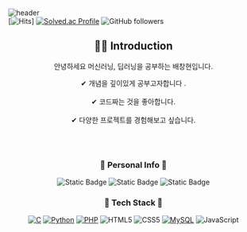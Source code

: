 ### 
![header](https://capsule-render.vercel.app/api?type=waving&color=auto&height=300&section=header&text=Welcome!😊&desc=This%20is%20ChangHyuns%20Github.%20&fontSize=90&descSize=30&fontColor=ffffff&fontAlignY=40)<br>
[![Hits](https://hits.seeyoufarm.com/api/count/incr/badge.svg?url=https%3A%2F%2Fgithub.com%2FBae-ChangHyun%2FBae-ChangHyun&count_bg=%23151515&title_bg=%230F28E7&icon=github.svg&icon_color=%23E7E7E7&title=hits&edge_flat=false)]
[![Solved.ac Profile](http://mazassumnida.wtf/api/mini/generate_badge?boj=matthew624)](https://solved.ac/matthew624/)
<img alt="GitHub followers" src="https://img.shields.io/github/followers/Bae-ChangHyun">


<div align="center">
<p align="center">
  
<div align=center>
  <h2>💁‍♂️ Introduction</h2>
  <p>안녕하세요 머신러닝, 딥러닝을 공부하는 배창현입니다.</p>
  <span>✔ 개념을 깊이있게 공부고자합니다 .</span>
  <br>
  <br>
  <span>✔ 코드짜는 것을 좋아합니다.</span>
  <br>
  <br>
  <span>✔ 다양한 프로젝트를 경험해보고 싶습니다.</span>
  <br>
  
  <br><br>
</div>

### :cake: Personal Info  :cake:
![Static Badge](https://img.shields.io/badge/Mail-333333?style=flat&logo=naver&logoColor=%2303C75A&color=%23ffffff&link=matthew624%40naver.com)
![Static Badge](https://img.shields.io/badge/Dev%20Blog-333333?style=%20for-the-badge&logo=tistory&logoColor=%23333333&color=%23fc4e42&link=https%3A%2F%2Fchangsroad.tistory.com%2F)
![Static Badge](https://img.shields.io/badge/Insta-ffffff?style=%20for-the-badge&logo=instagram&logoColor=%23ffffff&color=%23E4405F&link=https%3A%2F%2Fchangsroad.tistory.com%2F)

### :wrench: Tech Stack  :wrench:
[![C](https://img.shields.io/badge/C-00599C?style=flat-square&logo=C&logoColor=FFFFFF)]()
[![Python](https://img.shields.io/badge/Python-FADE27?style=flat-square&logo=Python&logoColor=FFFFFF)]()
[![PHP](https://img.shields.io/badge/PHP-777BB4?style=flat-square&logo=PHP&logoColor=FFFFFF)]()
![HTML5](https://img.shields.io/badge/html5-%23E34F26.svg?style=flat-square&logo=html5&logoColor=white)
![CSS5](https://img.shields.io/badge/CSS-%23E34F26.svg?style=flat-square&logo=CSS3&logoColor=white)
[![MySQL](https://img.shields.io/badge/MySQL-4479A1?style=flat-square&logo=MySQL&logoColor=FFFFFF)]()
![JavaScript](https://img.shields.io/badge/javascript-%23323330?style=flat-square&logo=javascript&logoColor=%23F7DF1E)

</div>
<!--
**Bae-ChangHyun/Bae-ChangHyun** is a ✨ _special_ ✨ repository because its `README.md` (this file) appears on your GitHub profile.

Here are some ideas to get you started:

- 🔭 I’m currently working on ...
- 🌱 I’m currently learning ...
- 👯 I’m looking to collaborate on ...
- 🤔 I’m looking for help with ...
- 💬 Ask me about ...
- 📫 How to reach me: ...
- 😄 Pronouns: ...
- ⚡ Fun fact: ...
-->

